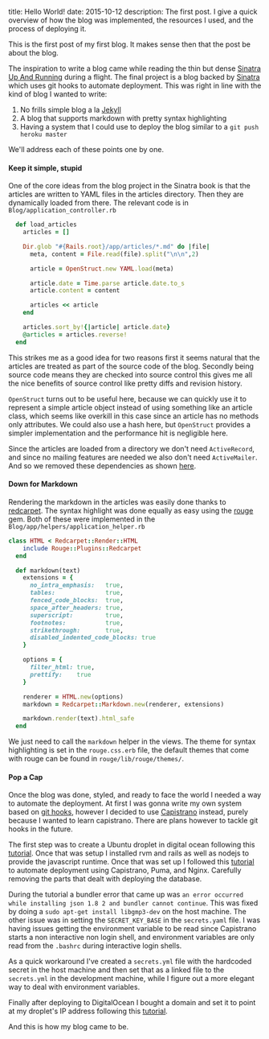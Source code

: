 title: Hello World!
date:  2015-10-12
description: The first post. I give a quick overview of how the blog was implemented, the resources I used, and the process of deploying it.

This is the first post of my first blog. It makes sense then that the post be about the blog.

The inspiration to write a blog came while reading the thin but dense [Sinatra Up And Running](http://shop.oreilly.com/product/0636920019664.do) during a flight.  The final project is a blog backed by [Sinatra](https://github.com/sinatra/sinatra) which uses git hooks to automate deployment. This was right in line with the kind of blog I wanted to write:

1. No frills simple blog a la [Jekyll](https://jekyllrb.com/)
2. A blog that supports markdown with pretty syntax highlighting
3. Having a system that I could use to deploy the blog similar to a `git push heroku master`

We'll address each of these points one by one.

#### Keep it simple, stupid

One of the core ideas from the blog project in the Sinatra book is that the articles are written to YAML files in the articles directory. Then they are dynamically loaded from there. The relevant code is in `Blog/application_controller.rb`

``` ruby
  def load_articles
    articles = []

    Dir.glob "#{Rails.root}/app/articles/*.md" do |file|
      meta, content = File.read(file).split("\n\n",2)

      article = OpenStruct.new YAML.load(meta)

      article.date = Time.parse article.date.to_s
      article.content = content

      articles << article
    end

    articles.sort_by!{|article| article.date}
    @articles = articles.reverse!
  end
```

This strikes me as a good idea for two reasons first it seems natural that the articles are treated as part of the source code of the blog. Secondly being source code means they are checked into source control this gives me all the nice benefits of source control like pretty diffs and revision history.

`OpenStruct` turns out to be useful here, because we can quickly use it to represent a simple article object instead of using something like an article class, which seems like overkill in this case since an article has no methods only attributes. We could also use a hash here, but `OpenStruct` provides a simpler implementation and the performance hit is negligible here.

Since the articles are loaded from a directory we don't need `ActiveRecord`, and since no mailing features are needed we also don't need `ActiveMailer`. And so we removed these dependencies as shown [here](http://villesiltanen.com/blog/2014/11/13/removing-action-mailer-from-a-rails-app/).

#### Down for Markdown

Rendering the markdown in the articles was easily done thanks to [redcarpet](https://github.com/vmg/redcarpet). The syntax highlight was done equally as easy using the [rouge](https://github.com/jneen/rouge) gem. Both of these were implemented in the `Blog/app/helpers/application_helper.rb`

``` ruby
class HTML < Redcarpet::Render::HTML
    include Rouge::Plugins::Redcarpet
  end

  def markdown(text)
    extensions = {
      no_intra_emphasis:   true,
      tables:              true,
      fenced_code_blocks:  true,
      space_after_headers: true,
      superscript:         true,
      footnotes:           true,
      strikethrough:       true,
      disabled_indented_code_blocks: true
    }

    options = {
      filter_html: true,
      prettify:    true
    }

    renderer = HTML.new(options)
    markdown = Redcarpet::Markdown.new(renderer, extensions)

    markdown.render(text).html_safe
  end
```

We just need to call the `markdown` helper in the views. The theme for syntax highlighting is set in the `rouge.css.erb` file, the default themes that come with rouge can be found in `rouge/lib/rouge/themes/`.

#### Pop a Cap

Once the blog was done, styled, and ready to face the world I needed a way to automate the deployment. At first I was gonna write my own system based on [git hooks](https://git-scm.com/book/en/v2/Customizing-Git-Git-Hooks), however I decided to use [Capistrano](http://capistranorb.com/) instead, purely because I wanted to learn capistrano. There are plans however to tackle git hooks in the future.

The first step was to create a Ubuntu droplet in digital ocean following this [tutorial](https://www.digitalocean.com/community/tutorials/initial-server-setup-with-ubuntu-14-04). Once that was setup I installed rvm and rails as well as nodejs to provide the javascript runtime. Once that was set up I followed this [tutorial](https://www.digitalocean.com/community/tutorials/deploying-a-rails-app-on-ubuntu-14-04-with-capistrano-nginx-and-puma) to automate deployment using Capistrano, Puma, and Nginx. Carefully removing the parts that dealt with deploying the database.

During the tutorial a bundler error that came up was `an error occurred while installing json 1.8 2 and bundler cannot continue`. This was fixed by doing a `sudo apt-get install libgmp3-dev` on the host machine. The other issue was in setting the `SECRET_KEY_BASE` in the `secrets.yaml` file. I was having issues getting the environment variable to be read since Capistrano starts a non interactive non login shell, and environment variables are only read from the `.bashrc` during interactive login shells.

As a quick workaround I've created a `secrets.yml` file with the hardcoded secret in the host machine and then set that as a linked file to the `secrets.yml` in the development machine, while I figure out a more elegant way to deal with environment variables.

Finally after deploying to DigitalOcean I bought a domain and set it to point at my droplet's IP address following this [tutorial](https://www.digitalocean.com/community/tutorials/how-to-set-up-a-host-name-with-digitalocean).

And this is how my blog came to be.
